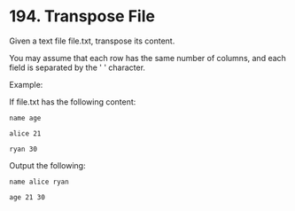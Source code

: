 # 194. Transpose File


Given a text file file.txt, transpose its content.

You may assume that each row has the same number of columns, and each field is separated by the ' ' character.

Example:

If file.txt has the following content:

`name age`

`alice 21`

`ryan 30`

Output the following:

`name alice ryan`

`age 21 30`
